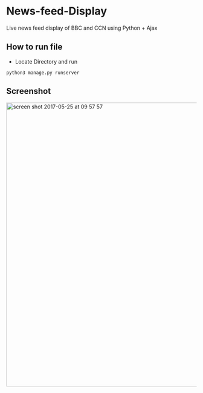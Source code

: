 # News-feed-Display
Live news feed display of BBC and CCN using Python + Ajax


## How to run file

* Locate Directory and run
```
python3 manage.py runserver
```


## Screenshot
<img width="750" alt="screen shot 2017-05-25 at 09 57 57" src="https://cloud.githubusercontent.com/assets/28928884/26443671/498039c4-4131-11e7-807a-50f518c08dc2.png">

